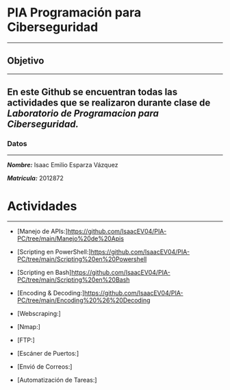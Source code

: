 # PIA Programación para Ciberseguridad
---
## Objetivo
---
En este Github se encuentran todas las actividades que se realizaron durante clase de ***Laboratorio de Programacion para Ciberseguridad.***
---
### Datos
---
***Nombre:*** Isaac Emilio Esparza Vázquez

***Matricula:*** 2012872

# Actividades
---
- [Manejo de APIs:]https://github.com/IsaacEV04/PIA-PC/tree/main/Manejo%20de%20Apis

- [Scripting en PowerShell:]https://github.com/IsaacEV04/PIA-PC/tree/main/Scripting%20en%20Powershell

- [Scripting en Bash]https://github.com/IsaacEV04/PIA-PC/tree/main/Scripting%20en%20Bash

- [Encoding & Decoding:]https://github.com/IsaacEV04/PIA-PC/tree/main/Encoding%20%26%20Decoding

- [Webscraping:]

- [Nmap:]

- [FTP:]

- [Escáner de Puertos:]

- [Envió de Correos:]

- [Automatización de Tareas:]
